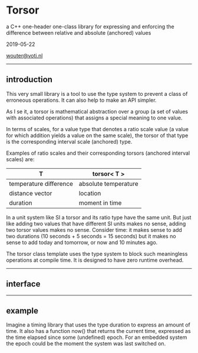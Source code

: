 # Torsor

a C++ one-header one-class library for expressing and enforcing
the difference between relative and absolute (anchored) values

2019-05-22

wouter@voti.nl

------------------------------------------------------------------------------
## introduction

This very small library is a tool to use the type system to prevent 
a class of erroneous operations. 
It can also help to make an API simpler.

As I se it, a torsor is mathematical abstraction over a group 
(a set of values with associated operations) that assigns a special 
meaning to one value. 

In terms of scales, for a value type that denotes a ratio scale value 
(a value for which addition yields a value on the same scale), the
torsor of that type is the corresponding interval scale 
(anchored) type.

Examples of ratio scales and their corresponding torsors 
(anchored interval scales) are:

| T                         | torsor< T >                  |
|---------------------------|------------------------------|
| temperature difference    | absolute temperature         |
| distance vector           | location                     |
| duration                  | moment in time               |

In a unit system like SI a torsor and its ratio type have the 
same unit. 
But just like adding two values that have different SI units 
makes no sense, adding two torsor values makes no sense.
Consider time: it makes sense to add two durations 
(10 seconds + 5 seconds = 15 seconds) but it makes no sense
to add today and tomorrow, or now and 10 minutes ago.

The torsor class template uses the type system to block
such meaningless operations at compile time. 
It is designed to have zero runtime overhead.

------------------------------------------------------------------------------
## interface

------------------------------------------------------------------------------
## example

Imagine a timing library that uses the type duration to
express an amount of time. It also has a function now() that
returns the current time, expressed as the time elapsed since
some (undefined) epoch. For an embedded system the epoch could
be the moment the system was last switched on. 